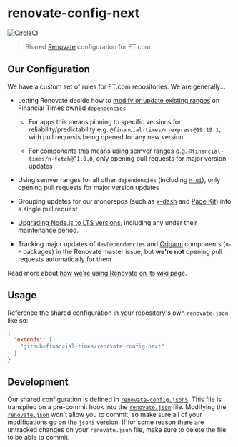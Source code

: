# renovate-config-next

[![CircleCI](https://circleci.com/gh/Financial-Times/renovate-config-next.svg?style=svg)](https://circleci.com/gh/Financial-Times/renovate-config-next)

> Shared [Renovate](https://renovatebot.com/) configuration for FT.com.

## Our Configuration

We have a custom set of rules for FT.com repositories. We are generally...

* Letting Renovate decide how to [modify or update existing ranges](https://renovatebot.com/docs/configuration-options/#rangestrategy) on Financial Times owned `dependencies`

  * For apps this means pinning to specific versions for reliability/predictability e.g. `@financial-times/n-express@19.19.1`, with pull requests being opened for any new version

  * For components this means using semver ranges e.g. `@financial-times/n-fetch@^1.0.0`, only opening pull requests for major version updates

* Using semver ranges for all other `dependencies` (including [`n-ui`](https://github.com/Financial-Times/n-ui)), only opening pull requests for major version updates

* Grouping updates for our monorepos (such as [x-dash](https://github.com/Financial-Times/x-dash) and [Page Kit](https://github.com/Financial-Times/dotcom-page-kit)) into a single pull request

* [Upgrading Node.js to LTS versions](https://renovatebot.com/docs/node/#configuring-support-policy), including any under their maintenance period.

* Tracking major updates of `devDependencies` and [Origami](https://registry.origami.ft.com/components) components (`o-*` packages) in the Renovate master issue, but **we're not** opening pull requests automatically for them

Read more about [how we're using Renovate on its wiki page](https://github.com/Financial-Times/next/wiki/Renovate).

## Usage

Reference the shared configuration in your repository's own `renovate.json` like so:

```json
{
  "extends": [
    "github>financial-times/renovate-config-next"
  ]
}
```

## Development

Our shared configuration is defined in [`renovate-config.json5`](renovate-config.json5). This file is transpiled on a pre-commit hook into the [`renovate.json`](renovate.json) file. Modifying the [`renovate.json`](renovate.json) won't allow you to commit, so make sure all of your modifications go on the `json5` version. If for some reason there are untracked changes on your `renovate.json` file, make sure to delete the file to be able to commit.
